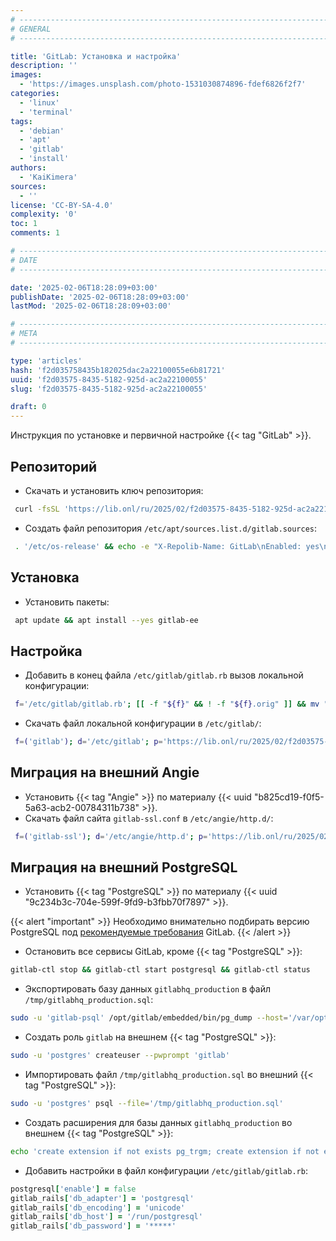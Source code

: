 ```yaml
---
# -------------------------------------------------------------------------------------------------------------------- #
# GENERAL
# -------------------------------------------------------------------------------------------------------------------- #

title: 'GitLab: Установка и настройка'
description: ''
images:
  - 'https://images.unsplash.com/photo-1531030874896-fdef6826f2f7'
categories:
  - 'linux'
  - 'terminal'
tags:
  - 'debian'
  - 'apt'
  - 'gitlab'
  - 'install'
authors:
  - 'KaiKimera'
sources:
  - ''
license: 'CC-BY-SA-4.0'
complexity: '0'
toc: 1
comments: 1

# -------------------------------------------------------------------------------------------------------------------- #
# DATE
# -------------------------------------------------------------------------------------------------------------------- #

date: '2025-02-06T18:28:09+03:00'
publishDate: '2025-02-06T18:28:09+03:00'
lastMod: '2025-02-06T18:28:09+03:00'

# -------------------------------------------------------------------------------------------------------------------- #
# META
# -------------------------------------------------------------------------------------------------------------------- #

type: 'articles'
hash: 'f2d035758435b182025dac2a22100055e6b81721'
uuid: 'f2d03575-8435-5182-925d-ac2a22100055'
slug: 'f2d03575-8435-5182-925d-ac2a22100055'

draft: 0
---
```


Инструкция по установке и первичной настройке {{< tag "GitLab" >}}.

<!--more-->

## Репозиторий

- Скачать и установить ключ репозитория:

```bash
 curl -fsSL 'https://lib.onl/ru/2025/02/f2d03575-8435-5182-925d-ac2a22100055/gitlab.asc' | gpg --dearmor -o '/etc/apt/keyrings/gitlab.gpg'
```

- Создать файл репозитория `/etc/apt/sources.list.d/gitlab.sources`:

```bash
 . '/etc/os-release' && echo -e "X-Repolib-Name: GitLab\nEnabled: yes\nTypes: deb\nURIs: https://packages.gitlab.com/gitlab/gitlab-ee/${ID}\n#URIs: https://mirror.yandex.ru/mirrors/packages.gitlab.com/gitlab/gitlab-ce\nSuites: ${VERSION_CODENAME}\nComponents: main\nArchitectures: $( dpkg --print-architecture )\nSigned-By: /etc/apt/keyrings/gitlab.gpg\n" | tee '/etc/apt/sources.list.d/gitlab.sources' > '/dev/null'
```

## Установка

- Установить пакеты:

```bash
 apt update && apt install --yes gitlab-ee
```

## Настройка

- Добавить в конец файла `/etc/gitlab/gitlab.rb` вызов локальной конфигурации:

```bash
 f='/etc/gitlab/gitlab.rb'; [[ -f "${f}" && ! -f "${f}.orig" ]] && mv "${f}" "${f}.orig" && cp "${f}.orig" "${f}" && echo -e '\nfrom_file "/etc/gitlab/gitlab.local.rb"\n' | tee -a "${f}" > '/dev/null'
```

- Скачать файл локальной конфигурации в `/etc/gitlab/`:

```bash
 f=('gitlab'); d='/etc/gitlab'; p='https://lib.onl/ru/2025/02/f2d03575-8435-5182-925d-ac2a22100055'; for i in "${f[@]}"; do curl -fsSLo "${d}/${i}.local.rb" "${p}/${i}.rb"; done
```

## Миграция на внешний Angie

- Установить {{< tag "Angie" >}} по материалу {{< uuid "b825cd19-f0f5-5a63-acb2-00784311b738" >}}.
- Скачать файл сайта `gitlab-ssl.conf` в `/etc/angie/http.d/`:

```bash
 f=('gitlab-ssl'); d='/etc/angie/http.d'; p='https://lib.onl/ru/2025/02/f2d03575-8435-5182-925d-ac2a22100055'; for i in "${f[@]}"; do curl -fsSLo "${d}/${i}.conf" "${p}/${i}.conf"; done
```

## Миграция на внешний PostgreSQL

- Установить {{< tag "PostgreSQL" >}} по материалу {{< uuid "9c234b3c-704e-599f-9fd9-b3fbb70f7897" >}}.

{{< alert "important" >}}
Необходимо внимательно подбирать версию PostgreSQL под [рекомендуемые требования](https://docs.gitlab.com/install/requirements/#postgresql) GitLab.
{{< /alert >}}

- Остановить все сервисы GitLab, кроме {{< tag "PostgreSQL" >}}:

```bash
gitlab-ctl stop && gitlab-ctl start postgresql && gitlab-ctl status
```

- Экспортировать базу данных `gitlabhq_production` в файл `/tmp/gitlabhq_production.sql`:

```bash
sudo -u 'gitlab-psql' /opt/gitlab/embedded/bin/pg_dump --host='/var/opt/gitlab/postgresql' --username='gitlab-psql' --dbname='gitlabhq_production' --clean --create --file='/tmp/gitlabhq_production.sql'
```

- Создать роль `gitlab` на внешнем {{< tag "PostgreSQL" >}}:

```bash
sudo -u 'postgres' createuser --pwprompt 'gitlab'
```

- Импортировать файл `/tmp/gitlabhq_production.sql` во внешний {{< tag "PostgreSQL" >}}:

```bash
sudo -u 'postgres' psql --file='/tmp/gitlabhq_production.sql'
```

- Создать расширения для базы данных `gitlabhq_production` во внешнем {{< tag "PostgreSQL" >}}:

```bash
echo 'create extension if not exists pg_trgm; create extension if not exists btree_gist; create extension if not exists plpgsql;' | sudo -u 'postgres' psql 'gitlabhq_production'
```

- Добавить настройки в файл конфигурации `/etc/gitlab/gitlab.rb`:

```ruby
postgresql['enable'] = false
gitlab_rails['db_adapter'] = 'postgresql'
gitlab_rails['db_encoding'] = 'unicode'
gitlab_rails['db_host'] = '/run/postgresql'
gitlab_rails['db_password'] = '*****'
```

